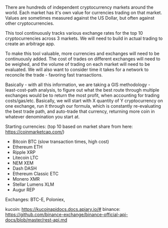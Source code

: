 There are hundreds of independent cryptocurrency markets around the world. Each market has it's own value for currencies trading on that market. Values are sometimes measured against the US Dollar, but often against other cryptocurrencies.

This tool continuously tracks various exchange rates for the top 10 cryptocurrencies across 3 markets. We will need to build in actual trading to create an arbitrage app.

To make this tool valuable, more currencies and exchanges will need to be continuously added. The cost of trades on different exchanges will need to be weighed, and the volume of trading on each market will need to be evaluated. We will also want to consider time it takes for a network to reconcile the trade - favoring fast transactions.

Basically - with all this information, we are taking a GIS methodology - least-cost-path analysis, to figure out what the best route through multiple exchanges would be to return the most profit, when accounting for trading costs/gas/etc. Basically, we will start with X quantity of Y cryptocurrency on one exchange, run it through our formula, which is constantly re-evaluating the best trade path, and auto-trade that currency, returning more coin in whatever denomination you start at.

Starting currencies: (top 10 based on market share from here: https://coinmarketcap.com/)
- Bitcoin BTC (slow transaction times, high cost)
- Ethereum ETH
- Ripple XRP
- Litecoin LTC
- NEM XEM
- Dash DASH
- Ethereum Classic ETC
- Monero XMR
- Stellar Lumens XLM
- Augur REP

Exchanges: BTC-E, Poloniex, 

kucoin: https://kucoinapidocs.docs.apiary.io/#
binance: https://github.com/binance-exchange/binance-official-api-docs/blob/master/rest-api.md
